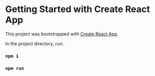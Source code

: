 # Getting Started with Create React App

This project was bootstrapped with [Create React App](https://github.com/facebook/create-react-app).

In the project directory, run:

### `npm i`

### `npm run`
